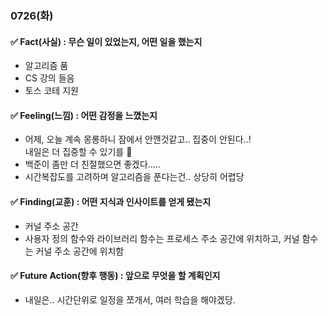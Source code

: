 ### 0726(화)

#### ✅ Fact(사실) : 무슨 일이 있었는지, 어떤 일을 했는지

- 알고리즘 품
- CS 강의 들음
- 토스 코테 지원

#### ✅ Feeling(느낌) : 어떤 감정을 느꼈는지

- 어제, 오늘 계속 몽롱하니 잠에서 안깬것같고.. 집중이 안된다..!  
내일은 더 집중할 수 있기를 🙏
- 백준이 좀만 더 친절했으면 좋겠다.....
- 시간복잡도를 고려하며 알고리즘을 푼다는건.. 상당히 어렵당

#### ✅ Finding(교훈) : 어떤 지식과 인사이트를 얻게 됐는지

- 커널 주소 공간
- 사용자 정의 함수와 라이브러리 함수는 프로세스 주소 공간에 위치하고, 커널 함수는 커널 주소 공간에 위치함

#### ✅ Future Action(향후 행동) : 앞으로 무엇을 할 계획인지

- 내일은.. 시간단위로 일정을 쪼개서, 여러 학습을 해야겠당.

